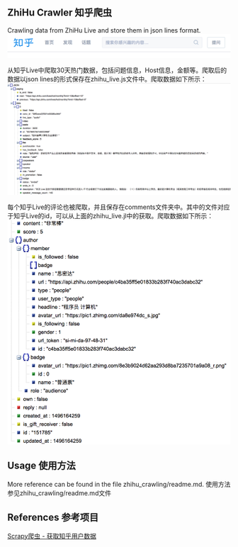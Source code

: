 ## ZhiHu Crawler 知乎爬虫
Crawling data from ZhiHu Live and store them in json lines format. 
![Alt text](zhihu.png "ZhiHu 知乎")

从知乎Live中爬取30天热门数据，包括问题信息，Host信息，金额等。爬取后的数据以json lines的形式保存在zhihu_live.js文件中。爬取数据如下所示：
![Alt text](data.png "Zhihu Live Json")

每个知乎Live的评论也被爬取，并且保存在comments文件夹中。其中的文件对应于知乎Live的id，可以从上面的zhihu_live.jl中的获取。爬取数据如下所示：
![Alt text](comments.png "Zhihu Livs Comments")

## Usage 使用方法
More reference can be found in the file zhihu_crawling/readme.md. 使用方法参见zhihu_crawling/readme.md文件

## References 参考项目

[Scrapy爬虫 - 获取知乎用户数据](https://github.com/ansenhuang/scrapy-zhihu-users)
